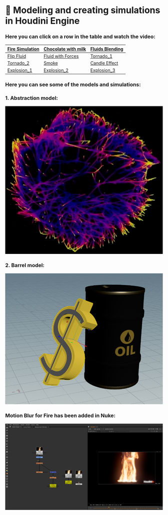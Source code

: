 # 🌟  Modeling and creating simulations in Houdini Engine

 ### Here you can click on a row in the table and watch the video:
                          
 | [Fire Simulation](https://vimeo.com/manage/videos/1036484069)<br> | [Chocolate with milk](https://vimeo.com/manage/videos/1037379231)<br> | [Fluids Blending](https://vimeo.com/manage/videos/1036682315)<br> |
|------------------------------------------------------------------------------------------------------|-----------------------------------------------------------------------------------------|-----------------------------------------------------------------------------------------|
| [Flip Fluid ](https://vimeo.com/manage/videos/1036681194)<br> | [ Fluid with Forces](https://vimeo.com/manage/videos/1036718589)<br> | [Tornado_1](https://vimeo.com/manage/videos/1035014969)<br>|
| [Tornado_2](https://vimeo.com/manage/videos/1035014383)<br> | [Smoke](https://vimeo.com/manage/videos/1034649055)<br> | [Candle Effect](https://vimeo.com/manage/videos/1034646587)<br> |
| [Explosion_1](https://vimeo.com/1041673639?share=copy)<br> | [Explosion_2]()<br> | [Explosion_3]()<br> |


 ### Here you can see some of the models and simulations:

### 1. Abstraction model:
![1](https://github.com/Mirabird/Houdini_projects/blob/Pics/Abstraction.png)
### 2. Barrel model:
![2](https://github.com/Mirabird/Houdini_projects/blob/Pics/Barrel.png)

 ### Motion Blur for Fire has been added in Nuke:
![7](https://github.com/Mirabird/Houdini_projects/blob/Pics/Fire.png)

